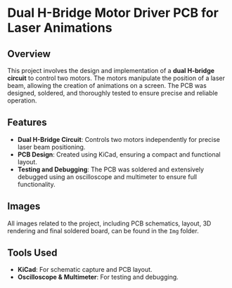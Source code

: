 # Dual H-Bridge Motor Driver PCB for Laser Animations

## Overview
This project involves the design and implementation of a **dual H-bridge circuit** to control two motors. The motors manipulate the position of a laser beam, allowing the creation of animations on a screen. The PCB was designed, soldered, and thoroughly tested to ensure precise and reliable operation.

## Features
- **Dual H-Bridge Circuit**: Controls two motors independently for precise laser beam positioning.
- **PCB Design**: Created using KiCad, ensuring a compact and functional layout.
- **Testing and Debugging**: The PCB was soldered and extensively debugged using an oscilloscope and multimeter to ensure full functionality.

## Images
All images related to the project, including PCB schematics, layout, 3D rendering and final soldered board, can be found in the `Img` folder.

## Tools Used
- **KiCad**: For schematic capture and PCB layout.
- **Oscilloscope & Multimeter**: For testing and debugging.